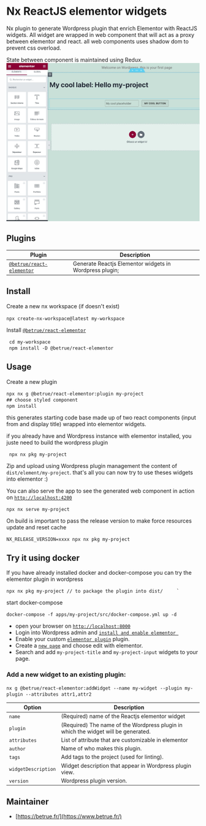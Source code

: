 # Nx ReactJS elementor widgets

Nx plugin to generate Wordpress plugin that enrich Elementor with ReactJS widgets.
All widget are wrapped in web component that will act as a proxy between elementor and react.
all web components uses shadow dom to prevent css overload.

State between component is maintained using Redux.
![image](img/elementor-widgets.jpg)


## Plugins

| Plugin                                                                                                                    | Description                                             |
| ------------------------------------------------------------------------------------------------------------------------- | ------------------------------------------------------- |
| [`@betrue/react-elementor`](https://github.com/betrueagency/nx-reactjs-elementor/tree/main/e2e/react-elementor-e2e)    | Generate Reactjs Elementor widgets in Wordpress plugin; |

## Install

Create a new nx workspace (if doesn't exist)

`npx create-nx-workspace@latest my-workspace`

Install [`@betrue/react-elementor`](https://www.npmjs.com/package/@betrue/react-elementor)

     cd my-workspace
     npm install -D @betrue/react-elementor
     

## Usage

Create a new plugin

    npx nx g @betrue/react-elementor:plugin my-project
    ## choose styled component
    npm install

this generates starting code base made up of two react components (input from and display title) wrapped into elementor widgets.

if you already have and Wordpress instance with elementor installed, you juste need to build the wordpress plugin

     npx nx pkg my-project

Zip and upload using Wordpress plugin management the content of `dist/element/my-project`. that's all you can now try to use theses widgets into elementor :)

You can also serve the app to see the generated web component in action on [`http://localhost:4200`](http://localhost:4200)

    npx nx serve my-project

On build is important to pass the release version to make force resources update and reset cache

    NX_RELEASE_VERSION=xxxx npx nx pkg my-project

## Try it using docker

If you have already installed docker and docker-compose you can try the elementor plugin in wordpress

    npx nx pkg my-project // to package the plugin into dist/     `      

start docker-compose

    docker-compose -f apps/my-project/src/docker-compose.yml up -d

* open your browser on [`http://localhost:8000`](http://localhost:8000)
* Login into Wordpress admin and [`install and enable elementor `](http://localhost:8000/wp-admin/plugins.php?s=elementor&plugin_status=all)
* Enable your custom [`elementor plugin`](http://localhost:8000/wp-admin/plugins.php)  plugin.
* Create a [`new page`](http://localhost:8000/wp-admin/post-new.php?post_type=page) and choose edit with elementor.
* Search and add `my-project-title` and `my-project-input` widgets to your page.

### Add a new widget to an existing plugin:

    nx g @betrue/react-elementor:addWidget --name my-widget --plugin my-plugin --attributes attr1,attr2

| Option                          | Description                                                                        |
| ------------------------------- | -------------------------------------------------------                            |
| `name`                          | (Required) name of the Reactjs elementor widget                                    |
| `plugin`                        | (Required) The name of the Wordpress plugin in which the widget will be generated. |
| `attributes`                    | List of attribute that are customizable in elementor                               |
| `author`                        | Name of who makes this plugin.                                                     |
| `tags`                          | Add tags to the project (used for linting).                                        |
| `widgetDescription`             | Widget description that appear in Wordpress plugin view.                           |
| `version`                       | Wordpress plugin version.                                                          |

## Maintainer

- [https://betrue.fr/](https://www.betrue.fr/) 

